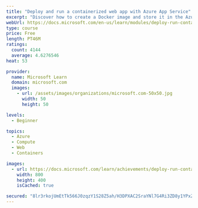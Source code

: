 ```yaml
---
title: "Deploy and run a containerized web app with Azure App Service"
excerpt: "Discover how to create a Docker image and store it in the Azure Container Registry, then use Azure App Service to deploy a web application based on the image."
webUrl: https://docs.microsoft.com/en-us/learn/modules/deploy-run-container-app-service/
type: course
price: Free
length: PT46M
ratings:
  count: 4144
  average: 4.6276546
heat: 53

provider:
  name: Microsoft Learn
  domain: microsoft.com
  images:
    - url: /assets/images/organizations/microsoft.com-50x50.jpg
      width: 50
      height: 50

levels:
  - Beginner

topics:
  - Azure
  - Compute
  - Web
  - Containers

images:
  - url: https://docs.microsoft.com/learn/achievements/deploy-run-container-app-service-social.png
    width: 800
    height: 400
    isCached: true

secured: "8lr3rkojUmEtTk566J0zqzY1S28Z5ah/H3DPXAC2SraYNl7G4Ri3ZD8y1YPxZOGRWyQZ8iaY4kTlNm8dwu5tEMFHJi2Assx8vCJCG6XxryiW9tPRc43brwpPFUTbrbxvDzRHKatiVwL/9NYM8mAtuRAHDTIbZo1bIBRyeCfls5AixIv+kcyuIOkrAYgjiVBByynu5lDzCc6bOtWU9Rx1z1iQNj1OMagYpOOFvuZ499yVJlbE8PkViBKiKnX1YpY5LkF0SbQvbaq/hFbE5MoHYo/8V4mGe+BtAF/VnZo2NMQodxem0IrzJE/IqcuSIqUkRLBZpXG7zPStt3vLitB7YBUdtxLrRe2EGgOt7LMicIXwiHt/N0hPSMiLfsCCTSyjV8aEv8MmSezyGvNPzQWUVL0AXovYccEF9ynaL+n0Rro=;HSpYoB9E8OGXWjgKb4A4QQ=="
---
```


